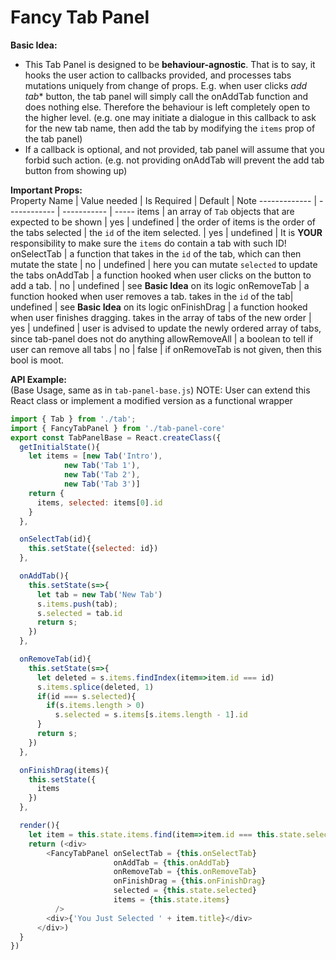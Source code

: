 Fancy Tab Panel
==============================================

**Basic Idea:**   
* This Tab Panel is designed to be **behaviour-agnostic**. That is to say, it hooks the user action to callbacks provided, and processes tabs mutations uniquely from change of props. E.g. when user clicks *add tab** button, the tab panel will simply call the onAddTab function and does nothing else. Therefore the behaviour is left completely open to the higher level. (e.g. one may initiate a dialogue in this callback to ask for the new tab name, then add the tab by modifying the `items` prop of the tab panel)
* If a callback is optional, and not provided, tab panel will assume that you forbid such action. (e.g. not providing onAddTab will prevent the add tab button from showing up)

**Important Props:**   
Property Name | Value needed | Is Required | Default | Note
------------- | ------------ | ----------- | -----
items         | an array of `Tab` objects that are expected to be shown | yes | undefined | the order of items is the order of the tabs
selected      | the `id` of the item selected. | yes | undefined | It is **YOUR** responsibility to make sure the `items` do contain a tab with such ID!
onSelectTab   | a function that takes in the `id` of the tab, which can then mutate the state | no | undefined | here you can mutate `selected` to update the tabs
onAddTab      | a function hooked when user clicks on the button to add a tab. | no | undefined | see **Basic Idea** on its logic
onRemoveTab   | a function hooked when user removes a tab. takes in the `id` of the tab| undefined | see **Basic Idea** on its logic
onFinishDrag  | a function hooked when user finishes dragging. takes in the array of tabs of the new order | yes | undefined | user is advised to update the newly ordered array of tabs, since tab-panel does not do anything
allowRemoveAll | a boolean to tell if user can remove all tabs | no | false | if onRemoveTab is not given, then this bool is moot.

**API Example:**   
(Base Usage, same as in `tab-panel-base.js`)
NOTE: User can extend this React class or implement a modified version as a functional wrapper
```javascript
import { Tab } from './tab';
import { FancyTabPanel } from './tab-panel-core'
export const TabPanelBase = React.createClass({
  getInitialState(){
    let items = [new Tab('Intro'),
            new Tab('Tab 1'),
            new Tab('Tab 2'),
            new Tab('Tab 3')]
    return {
      items, selected: items[0].id
    }
  },

  onSelectTab(id){
    this.setState({selected: id})
  },

  onAddTab(){
    this.setState(s=>{
      let tab = new Tab('New Tab')
      s.items.push(tab);
      s.selected = tab.id
      return s;
    })
  },

  onRemoveTab(id){
    this.setState(s=>{
      let deleted = s.items.findIndex(item=>item.id === id)
      s.items.splice(deleted, 1)
      if(id === s.selected){
        if(s.items.length > 0)
          s.selected = s.items[s.items.length - 1].id
      }
      return s;
    })
  },

  onFinishDrag(items){
    this.setState({
      items
    })
  },

  render(){
    let item = this.state.items.find(item=>item.id === this.state.selected) || {};
    return (<div>
        <FancyTabPanel onSelectTab = {this.onSelectTab}
                       onAddTab = {this.onAddTab}
                       onRemoveTab = {this.onRemoveTab}
                       onFinishDrag = {this.onFinishDrag}
                       selected = {this.state.selected}
                       items = {this.state.items}
          />
        <div>{'You Just Selected ' + item.title}</div>
      </div>)
  }
})
```

